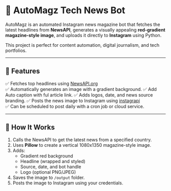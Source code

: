 # 📰 AutoMagz Tech News Bot

AutoMagz is an automated Instagram news magazine bot that fetches the latest headlines from **NewsAPI**, generates a visually appealing **red-gradient magazine-style image**, and uploads it directly to **Instagram** using Python.

This project is perfect for content automation, digital journalism, and tech portfolios.

---

## 🚀 Features

✅ Fetches top headlines using [NewsAPI.org](https://newsapi.org)  
✅ Automatically generates an image with a gradient background.
✅ Add Auto caption with ful article link.
✅ Adds logos, date, and news source branding.
✅ Posts the news image to Instagram using [instagrapi](https://github.com/adw0rd/instagrapi)  
✅ Can be scheduled to post daily with a cron job or cloud service.

---

## 🧠 How It Works

1. Calls the NewsAPI to get the latest news from a specified country.
2. Uses **Pillow** to create a vertical 1080x1350 magazine-style image.
3. Adds:
   - Gradient red background
   - Headline (wrapped and styled)
   - Source, date, and bot handle
   - Logo (optional PNG/JPEG)
4. Saves the image to `/output` folder.
5. Posts the image to Instagram using your credentials.
